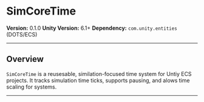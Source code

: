 # SimCoreTime

**Version:** 0.1.0
**Unity Version:** 6.1+
**Dependency:** `com.unity.entities` (DOTS/ECS)

---

## Overview
`SimCoreTime` is a reusesable, similation-focused time system for Untiy ECS projects. It tracks simulation time ticks, supports pausing, and alows time scaling for systems.

---